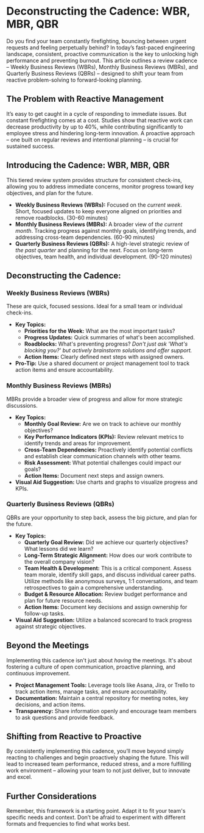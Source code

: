 # Deconstructing the Cadence: WBR, MBR, QBR

Do you find your team constantly firefighting, bouncing between urgent requests and feeling perpetually behind? In today’s fast-paced engineering landscape, consistent, proactive communication is the key to unlocking high performance and preventing burnout. This article outlines a review cadence – Weekly Business Reviews (WBRs), Monthly Business Reviews (MBRs), and Quarterly Business Reviews (QBRs) – designed to shift your team from reactive problem-solving to forward-looking planning.

## The Problem with Reactive Management

It’s easy to get caught in a cycle of responding to immediate issues. But constant firefighting comes at a cost. Studies show that reactive work can decrease productivity by up to 40%, while contributing significantly to employee stress and hindering long-term innovation. A proactive approach – one built on regular reviews and intentional planning – is crucial for sustained success.

## Introducing the Cadence: WBR, MBR, QBR

This tiered review system provides structure for consistent check-ins, allowing you to address immediate concerns, monitor progress toward key objectives, and plan for the future. 

* **Weekly Business Reviews (WBRs):** Focused on the *current week*.  Short, focused updates to keep everyone aligned on priorities and remove roadblocks. (30-60 minutes)
* **Monthly Business Reviews (MBRs):** A broader view of *the current month*.  Tracking progress against monthly goals, identifying trends, and addressing cross-team dependencies. (60-90 minutes)
* **Quarterly Business Reviews (QBRs):** A high-level strategic review of *the past quarter* and planning for the next. Focus on long-term objectives, team health, and individual development. (90-120 minutes)

## Deconstructing the Cadence:

### Weekly Business Reviews (WBRs)

These are quick, focused sessions.  Ideal for a small team or individual check-ins.

* **Key Topics:**
    * **Priorities for the Week:** What are the most important tasks?
    * **Progress Updates:** Quick summaries of what's been accomplished.
    * **Roadblocks:** What's preventing progress? *Don't just ask 'What's blocking you?' but actively brainstorm solutions and offer support.*
    * **Action Items:** Clearly defined next steps with assigned owners.
* **Pro-Tip:** Use a shared document or project management tool to track action items and ensure accountability.

### Monthly Business Reviews (MBRs)

MBRs provide a broader view of progress and allow for more strategic discussions.

* **Key Topics:**
    * **Monthly Goal Review:** Are we on track to achieve our monthly objectives?
    * **Key Performance Indicators (KPIs):**  Review relevant metrics to identify trends and areas for improvement.
    * **Cross-Team Dependencies:** Proactively identify potential conflicts and establish clear communication channels with other teams.
    * **Risk Assessment:** What potential challenges could impact our goals?
    * **Action Items:** Document next steps and assign owners.
* **Visual Aid Suggestion:**  Use charts and graphs to visualize progress and KPIs.

### Quarterly Business Reviews (QBRs)

QBRs are your opportunity to step back, assess the big picture, and plan for the future.

* **Key Topics:**
    * **Quarterly Goal Review:** Did we achieve our quarterly objectives? What lessons did we learn?
    * **Long-Term Strategic Alignment:** How does our work contribute to the overall company vision?
    * **Team Health & Development:** This is a critical component. Assess team morale, identify skill gaps, and discuss individual career paths.  Utilize methods like anonymous surveys, 1:1 conversations, and team retrospectives to gain a comprehensive understanding.
    * **Budget & Resource Allocation:** Review budget performance and plan for future resource needs.
    * **Action Items:**  Document key decisions and assign ownership for follow-up tasks.
* **Visual Aid Suggestion:** Utilize a balanced scorecard to track progress against strategic objectives.

## Beyond the Meetings

Implementing this cadence isn't just about *having* the meetings. It's about fostering a culture of open communication, proactive planning, and continuous improvement. 

* **Project Management Tools:** Leverage tools like Asana, Jira, or Trello to track action items, manage tasks, and ensure accountability.
* **Documentation:** Maintain a central repository for meeting notes, key decisions, and action items.
* **Transparency:** Share information openly and encourage team members to ask questions and provide feedback.

## Shifting from Reactive to Proactive

By consistently implementing this cadence, you’ll move beyond simply reacting to challenges and begin proactively shaping the future.  This will lead to increased team performance, reduced stress, and a more fulfilling work environment – allowing your team to not just deliver, but to innovate and excel. 

## Further Considerations

Remember, this framework is a starting point. Adapt it to fit your team's specific needs and context. Don’t be afraid to experiment with different formats and frequencies to find what works best.